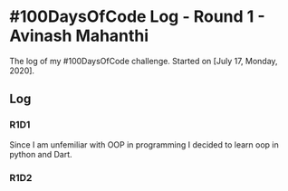 # #100DaysOfCode Log - Round 1 - Avinash Mahanthi

The log of my #100DaysOfCode challenge. Started on [July 17, Monday, 2020].

## Log

### R1D1 
Since I am unfemiliar with OOP in programming I decided to learn oop in python and Dart.


### R1D2
